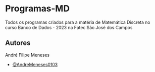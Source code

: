 # Programas-MD
Todos os programas criados para a matéria de Matemática Discreta no curso Banco de Dados - 2023 na Fatec São José dos Campos

## Autores

André Filipe Meneses

- [@AndreMeneses0103](https://github.com/AndreMeneses0103)

